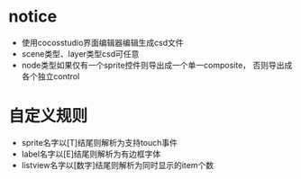 notice
======
* 使用cocosstudio界面编辑器编辑生成csd文件
* scene类型、layer类型csd可任意
* node类型如果仅有一个sprite控件则导出成一个单一composite，
否则导出成各个独立control

自定义规则
==========
* sprite名字以[T]结尾则解析为支持touch事件
* label名字以[E]结尾则解析为有边框字体
* listview名字以[数字]结尾则解析为同时显示的item个数

